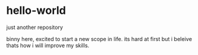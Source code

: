 # hello-world
just another repository

binny here, excited to start a new scope in life. its hard at first but i beleive thats how i will improve my skills.
